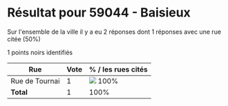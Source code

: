 # Résultat pour 59044 - Baisieux

Sur l'ensemble de la ville il y a eu 2 réponses dont 1 réponses avec une rue citée (50%)

1 points noirs identifiés

| Rue | Vote | % / les rues cités|
|-----|------|-------------------|
| Rue de Tournai | 1 | <img src="../../img/bar_100.gif" />&nbsp;100%|
| **Total** | 1 | 100%|
